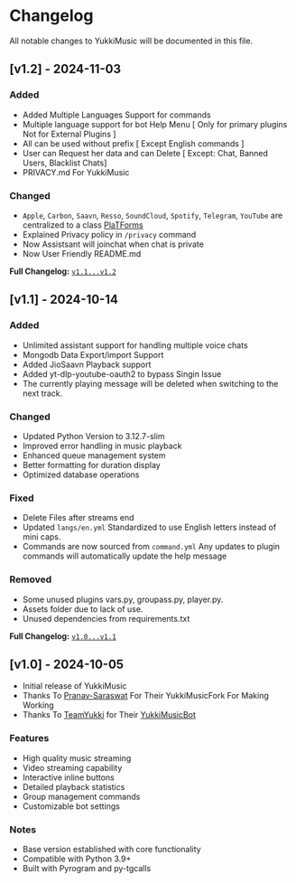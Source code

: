# Changelog

All notable changes to YukkiMusic will be documented in this file.

## [v1.2] - 2024-11-03

### Added
- Added Multiple Languages Support for commands
- Multiple language support for bot Help Menu [ Only for primary plugins Not for External Plugins ]
- All can be used without prefix [ Except English commands ]
- User can Request her data and can Delete [ Except: Chat, Banned Users, Blacklist Chats]
- PRIVACY.md For YukkiMusic
### Changed
- `Apple`, `Carbon`, `Saavn`, `Resso`, `SoundCloud`, `Spotify`, `Telegram`, `YouTube` are centralized to a class [PlaTForms](https://github.com/TheTeamVivek/YukkiMusic/blob/master/YukkiMusic%2Fplatforms%2F__init__.py)
- Explained Privacy policy in `/privacy` command
- Now Assistsant will joinchat when chat is private
- Now User Friendly README.md

**Full Changelog:** [`v1.1...v1.2`](https://github.com/TheTeamVivek/YukkiMusic/compare/v1.1...v1.2)

## [v1.1] - 2024-10-14

### Added
- Unlimited assistant support for handling multiple voice chats
- Mongodb Data Export/import Support 
- Added JioSaavn Playback support 
- Added yt-dlp-youtube-oauth2 to bypass Singin Issue
- The currently playing message will be deleted when switching to the next track.

### Changed
- Updated Python Version to 3.12.7-slim
- Improved error handling in music playback
- Enhanced queue management system
- Better formatting for duration display
- Optimized database operations

### Fixed
- Delete Files after streams end
- Updated `langs/en.yml` Standardized to use English letters instead of mini caps.
- Commands are now sourced from `command.yml` Any updates to plugin commands will automatically update the help message

### Removed

- Some unused plugins vars.py, groupass.py, player.py.
-  Assets folder due to lack of use.
- Unused dependencies from requirements.txt

**Full Changelog:** [`v1.0...v1.1`](https://github.com/TheTeamVivek/YukkiMusic/compare/v1.0...v1.1)

## [v1.0] - 2024-10-05


- Initial release of YukkiMusic
- Thanks To [Pranav-Saraswat](https://github.com/Pranav-Saraswat) For Their YukkiMusicFork For Making Working 
- Thanks To [TeamYukki](https://github.com/TeamYukki/) for Their [YukkiMusicBot](https://github.com/TeamYukki/YukkiMusicBot)

### Features
- High quality music streaming
- Video streaming capability
- Interactive inline buttons
- Detailed playback statistics
- Group management commands
- Customizable bot settings

### Notes
- Base version established with core functionality
- Compatible with Python 3.9+
- Built with Pyrogram and py-tgcalls